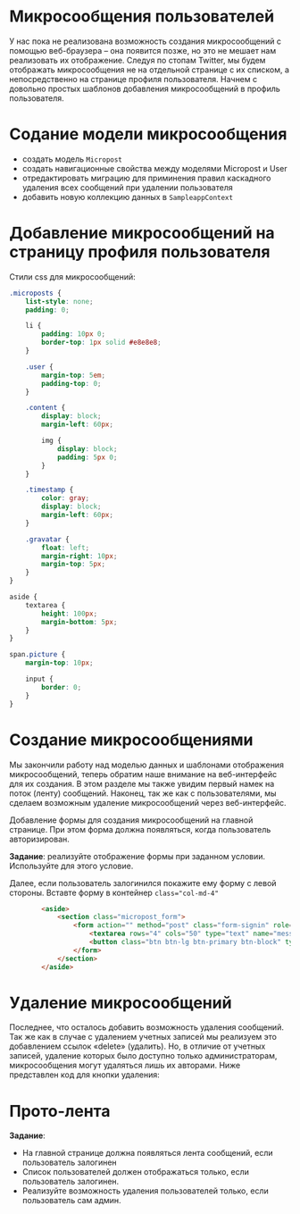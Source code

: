 # Микросообщения пользователей

У нас пока не реализована возможность создания микросообщений с помощью веб-браузера – она появится позже, но это не мешает нам
реализовать их отображение. Следуя по стопам Twitter, мы будем отображать микросообщения не на отдельной странице с их
списком, а непосредственно на странице профиля пользователя. Начнем с довольно простых шаблонов добавления микросообщений в профиль
пользователя. 

# Содание модели микросообщения

- создать модель ```Micropost```
- создать навигационные свойства между моделями Micropost и User
- отредактировать миграцию для приминения правил каскадного удаления всех сообщений при удалении пользователя
- добавить новую коллекцию данных в ```SampleappContext```



# Добавление микросообщений на страницу профиля пользователя

Стили css для микросообщений:

```css
.microposts {
    list-style: none;
    padding: 0;

    li {
        padding: 10px 0;
        border-top: 1px solid #e8e8e8;
    }

    .user {
        margin-top: 5em;
        padding-top: 0;
    }

    .content {
        display: block;
        margin-left: 60px;

        img {
            display: block;
            padding: 5px 0;
        }
    }

    .timestamp {
        color: gray;
        display: block;
        margin-left: 60px;
    }

    .gravatar {
        float: left;
        margin-right: 10px;
        margin-top: 5px;
    }
}

aside {
    textarea {
        height: 100px;
        margin-bottom: 5px;
    }
}

span.picture {
    margin-top: 10px;

    input {
        border: 0;
    }
}
```

# Создание микросообщениями

Мы закончили работу над моделью данных и шаблонами отображения
микросообщений, теперь обратим наше внимание на веб-интерфейс для их
создания. В этом разделе мы также увидим первый намек на поток (ленту)
сообщений. Наконец, так же как с пользователями, мы сделаем возможным
удаление микросообщений через веб-интерфейс. 

Добавление формы для создания микросообщений на главной странице. При этом форма должна появляться, когда пользователь авторизирован. 

**Задание**: реализуйте отображение формы при заданном условии. Используйте для этого условие.

Далее, если пользователь залогинился покажите ему форму c левой стороны. Вставте форму в контейнер ```class="col-md-4"```

```html
        <aside>
            <section class="micropost_form">
                <form action="" method="post" class="form-signin" role="form">
                    <textarea rows="4" cols="50" type="text" name="message" required autofocus></textarea>
                    <button class="btn btn-lg btn-primary btn-block" type="submit" name="submit">Отправить</button>
                </form>
            </section>
        </aside>
```


# Удаление микросообщений

Последнее, что осталось добавить возможность удаления сообщений. Так же как в случае с удалением учетных записей мы реализуем это добавлением ссылок «delete» (удалить). Но, в отличие от учетных записей, удаление которых было доступно только администраторам, микросообщения могут удаляться лишь их авторами. Ниже представлен код для кнопки удаления:

# Прото-лента

**Задание**:

- На главной странице должна появляться лента сообщений, если пользователь залогинен
- Список пользователей должен отображаться только, если пользователь залогинен.
- Реализуйте возможность удаления пользователей только, если пользователь сам админ.
